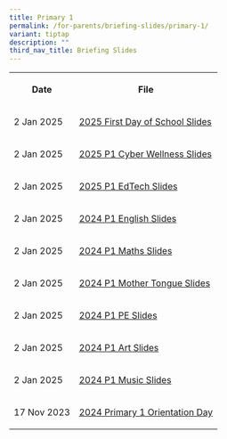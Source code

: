 ```yaml
---
title: Primary 1
permalink: /for-parents/briefing-slides/primary-1/
variant: tiptap
description: ""
third_nav_title: Briefing Slides
---
```

<table style="minWidth: 50px">
<colgroup>
<col>
<col>
</colgroup>
<tbody>
<tr>
<th rowspan="1" colspan="1">
<p>Date</p>
</th>
<th rowspan="1" colspan="1">
<p>File</p>
</th>
</tr>
<tr>
<td rowspan="1" colspan="1">
<p>2 Jan 2025</p>
</td>
<td rowspan="1" colspan="1">
<p><a href="https://for.edu.sg/2025firstdayofschoolp1" rel="noopener nofollow" target="_blank">2025 First Day of School Slides</a>
</p>
</td>
</tr>
<tr>
<td rowspan="1" colspan="1">
<p>2 Jan 2025</p>
</td>
<td rowspan="1" colspan="1">
<p><a href="https://for.edu.sg/2025firstdaycwbriefingp1" rel="noopener nofollow" target="_blank">2025 P1 Cyber Wellness Slides</a>
</p>
</td>
</tr>
<tr>
<td rowspan="1" colspan="1">
<p>2 Jan 2025</p>
</td>
<td rowspan="1" colspan="1">
<p><a href="https://for.edu.sg/2025firstdayedtechp1" rel="noopener nofollow" target="_blank">2025 P1 EdTech Slides</a>
</p>
</td>
</tr>
<tr>
<td rowspan="1" colspan="1">
<p>2 Jan 2025</p>
</td>
<td rowspan="1" colspan="1">
<p><a href="/files/2024 P1 First day of school/2024_P1_Day_1_Briefing__EL__.pdf" rel="noopener noreferrer nofollow" target="_blank">2024 P1 English Slides</a>
</p>
</td>
</tr>
<tr>
<td rowspan="1" colspan="1">
<p>2 Jan 2025</p>
</td>
<td rowspan="1" colspan="1">
<p><a href="/files/2024 P1 First day of school/2024_P1_Orientation_Math_Briefing_Slides__Hall_Segment_.pdf" rel="noopener noreferrer nofollow" target="_blank">2024 P1 Maths Slides</a>
</p>
</td>
</tr>
<tr>
<td rowspan="1" colspan="1">
<p>2 Jan 2025</p>
</td>
<td rowspan="1" colspan="1">
<p><a href="/files/2024 P1 First day of school/2024_P1_Orientation_MT_Briefing_Slides__Hall_Segment____For_website.pdf" rel="noopener noreferrer nofollow" target="_blank">2024 P1 Mother Tongue Slides</a>
</p>
</td>
</tr>
<tr>
<td rowspan="1" colspan="1">
<p>2 Jan 2025</p>
</td>
<td rowspan="1" colspan="1">
<p><a href="/files/2024 P1 First day of school/2024_P1_PE_Curriculum_Briefing_Slides.pdf" rel="noopener noreferrer nofollow" target="_blank">2024 P1 PE Slides</a>
</p>
</td>
</tr>
<tr>
<td rowspan="1" colspan="1">
<p>2 Jan 2025</p>
</td>
<td rowspan="1" colspan="1">
<p><a href="/files/2024 P1 First day of school/2024_P1_Slides_for_Art.pdf" rel="noopener noreferrer nofollow" target="_blank">2024 P1 Art Slides</a>
</p>
</td>
</tr>
<tr>
<td rowspan="1" colspan="1">
<p>2 Jan 2025</p>
</td>
<td rowspan="1" colspan="1">
<p><a href="/files/2024 P1 First day of school/2024_P1_Music_Curriculum_Briefing_Slides.pdf" rel="noopener noreferrer nofollow" target="_blank">2024 P1 Music Slides</a>
</p>
</td>
</tr>
<tr>
<td rowspan="1" colspan="1">
<p>17 Nov 2023</p>
</td>
<td rowspan="1" colspan="1">
<p><a href="https://for.edu.sg/2024-p1-orientationday-sharing" rel="noopener noreferrer nofollow" target="_blank">2024 Primary 1 Orientation Day</a>
</p>
</td>
</tr>
</tbody>
</table>
<p></p>